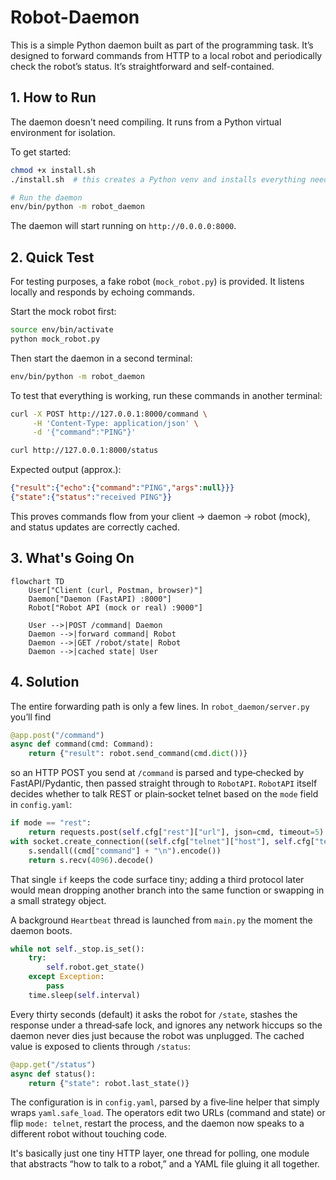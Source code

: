 # Robot-Daemon 

This is a simple Python daemon built as part of the programming task. It’s designed to forward commands from HTTP to a local robot and periodically check the robot’s status. It’s straightforward and self-contained.

## 1. How to Run

The daemon doesn't need compiling. It runs from a Python virtual environment for isolation.

To get started:

```bash
chmod +x install.sh
./install.sh  # this creates a Python venv and installs everything needed

# Run the daemon
env/bin/python -m robot_daemon
```

The daemon will start running on `http://0.0.0.0:8000`.


## 2. Quick Test 

For testing purposes, a fake robot (`mock_robot.py`) is provided. It listens locally and responds by echoing commands.

Start the mock robot first:

```bash
source env/bin/activate
python mock_robot.py
```

Then start the daemon in a second terminal:

```bash
env/bin/python -m robot_daemon
```

To test that everything is working, run these commands in another terminal:

```bash
curl -X POST http://127.0.0.1:8000/command \
     -H 'Content-Type: application/json' \
     -d '{"command":"PING"}'

curl http://127.0.0.1:8000/status
```

Expected output (approx.):

```json
{"result":{"echo":{"command":"PING","args":null}}}
{"state":{"status":"received PING"}}
```

This proves commands flow from your client → daemon → robot (mock), and status updates are correctly cached.


## 3. What's Going On 

```mermaid
flowchart TD
    User["Client (curl, Postman, browser)"]
    Daemon["Daemon (FastAPI) :8000"]
    Robot["Robot API (mock or real) :9000"]

    User -->|POST /command| Daemon
    Daemon -->|forward command| Robot
    Daemon -->|GET /robot/state| Robot
    Daemon -->|cached state| User
```

## 4. Solution 

The entire forwarding path is only a few lines. In `robot_daemon/server.py` you’ll find

```python
@app.post("/command")
async def command(cmd: Command):
    return {"result": robot.send_command(cmd.dict())}
```

so an HTTP POST you send at `/command` is parsed and type‑checked by FastAPI/Pydantic, then passed straight through to `RobotAPI`. `RobotAPI` itself decides whether to talk REST or plain‑socket telnet based on the `mode` field in `config.yaml`:

```python
if mode == "rest":
    return requests.post(self.cfg["rest"]["url"], json=cmd, timeout=5).json()
with socket.create_connection((self.cfg["telnet"]["host"], self.cfg["telnet"]["port"]), timeout=5) as s:
    s.sendall((cmd["command"] + "\n").encode())
    return s.recv(4096).decode()
```

That single `if` keeps the code surface tiny; adding a third protocol later would mean dropping another branch into the same function or swapping in a small strategy object.

A background `Heartbeat` thread is launched from `main.py` the moment the daemon boots. 

```python
while not self._stop.is_set():
    try:
        self.robot.get_state()
    except Exception:
        pass
    time.sleep(self.interval)
```

Every thirty seconds (default) it asks the robot for `/state`, stashes the response under a thread‑safe lock, and ignores any network hiccups so the daemon never dies just because the robot was unplugged. The cached value is exposed to clients through `/status`:

```python
@app.get("/status")
async def status():
    return {"state": robot.last_state()}
```

The configuration is in `config.yaml`, parsed by a five‑line helper that simply wraps `yaml.safe_load`. The operators edit two URLs (command and state) or flip `mode: telnet`, restart the process, and the daemon now speaks to a different robot without touching code.

It's basically just one tiny HTTP layer, one thread for polling, one module that abstracts “how to talk to a robot,” and a YAML file gluing it all together. 

